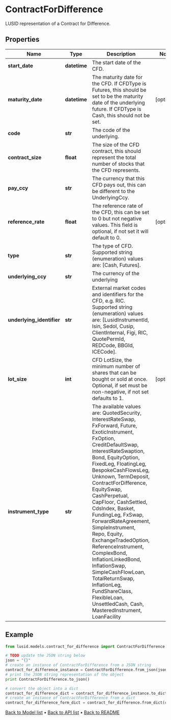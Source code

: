 # ContractForDifference

LUSID representation of a Contract for Difference.

## Properties
Name | Type | Description | Notes
------------ | ------------- | ------------- | -------------
**start_date** | **datetime** | The start date of the CFD. | 
**maturity_date** | **datetime** | The maturity date for the CFD. If CFDType is Futures, this should be set to be the maturity date of the underlying  future. If CFDType is Cash, this should not be set. | [optional] 
**code** | **str** | The code of the underlying. | 
**contract_size** | **float** | The size of the CFD contract, this should represent the total number of stocks that the CFD represents. | 
**pay_ccy** | **str** | The currency that this CFD pays out, this can be different to the UnderlyingCcy. | 
**reference_rate** | **float** | The reference rate of the CFD, this can be set to 0 but not negative values.  This field is optional, if not set it will default to 0. | [optional] 
**type** | **str** | The type of CFD.    Supported string (enumeration) values are: [Cash, Futures]. | 
**underlying_ccy** | **str** | The currency of the underlying | 
**underlying_identifier** | **str** | External market codes and identifiers for the CFD, e.g. RIC.    Supported string (enumeration) values are: [LusidInstrumentId, Isin, Sedol, Cusip, ClientInternal, Figi, RIC, QuotePermId, REDCode, BBGId, ICECode]. | 
**lot_size** | **int** | CFD LotSize, the minimum number of shares that can be bought or sold at once.  Optional, if set must be non-negative, if not set defaults to 1. | [optional] 
**instrument_type** | **str** | The available values are: QuotedSecurity, InterestRateSwap, FxForward, Future, ExoticInstrument, FxOption, CreditDefaultSwap, InterestRateSwaption, Bond, EquityOption, FixedLeg, FloatingLeg, BespokeCashFlowsLeg, Unknown, TermDeposit, ContractForDifference, EquitySwap, CashPerpetual, CapFloor, CashSettled, CdsIndex, Basket, FundingLeg, FxSwap, ForwardRateAgreement, SimpleInstrument, Repo, Equity, ExchangeTradedOption, ReferenceInstrument, ComplexBond, InflationLinkedBond, InflationSwap, SimpleCashFlowLoan, TotalReturnSwap, InflationLeg, FundShareClass, FlexibleLoan, UnsettledCash, Cash, MasteredInstrument, LoanFacility | 

## Example

```python
from lusid.models.contract_for_difference import ContractForDifference

# TODO update the JSON string below
json = "{}"
# create an instance of ContractForDifference from a JSON string
contract_for_difference_instance = ContractForDifference.from_json(json)
# print the JSON string representation of the object
print ContractForDifference.to_json()

# convert the object into a dict
contract_for_difference_dict = contract_for_difference_instance.to_dict()
# create an instance of ContractForDifference from a dict
contract_for_difference_form_dict = contract_for_difference.from_dict(contract_for_difference_dict)
```
[Back to Model list](../README.md#documentation-for-models) &#8226; [Back to API list](../README.md#documentation-for-api-endpoints) &#8226; [Back to README](../README.md)


